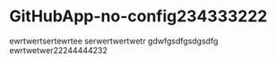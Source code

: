 # GitHubApp-no-config234333222
ewrtwertsertewrtee
serwertwertwetr
gdwfgsdfgsdgsdfg
ewrtwetwer22244444232

